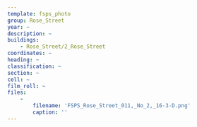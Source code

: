 ```yaml
---
template: fsps_photo
group: Rose_Street
year: ~
description: ~
buildings:
    - Rose_Street/2_Rose_Street
coordinates: ~
heading: ~
classification: ~
section: ~
cell: ~
film_roll: ~
files:
    -
        filename: 'FSPS_Rose_Street_011,_No_2,_16-3-D.png'
        caption: ''
---
```

